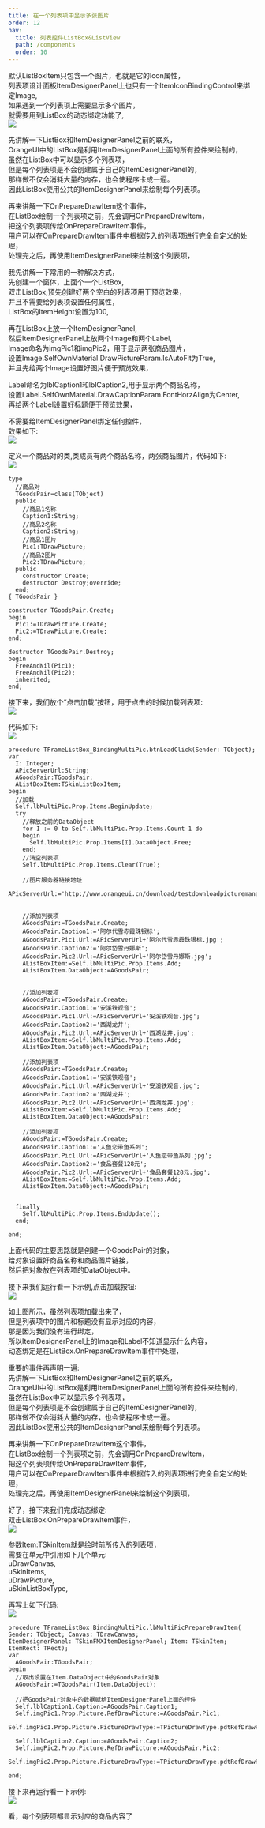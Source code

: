 ```yaml
---
title: 在一个列表项中显示多张图片
order: 12
nav:
  title: 列表控件ListBox&ListView
  path: /components
  order: 10
---
```


默认ListBoxItem只包含一个图片，也就是它的Icon属性，   
列表项设计面板ItemDesignerPanel上也只有一个ItemIconBindingControl来绑定Image,  
如果遇到一个列表项上需要显示多个图片，  
就需要用到ListBox的动态绑定功能了,  
![](http://www.orangeui.cn/orangeuiblog/OrangeUI/10.16.OrangeUI%E6%8E%A7%E4%BB%B6%E4%BD%BF%E7%94%A8%E8%AF%B4%E6%98%8E(%E5%88%97%E8%A1%A8%E6%A1%86%E6%8E%A7%E4%BB%B6ListBox)(%E7%A4%BA%E4%BE%8B16%20%E4%BD%BF%E7%94%A8%E5%88%97%E8%A1%A8%E9%A1%B9%E8%AE%BE%E8%AE%A1%E9%9D%A2%E6%9D%BF%20%E5%8A%A8%E6%80%81%E7%BB%91%E5%AE%9A%E5%A4%9A%E4%B8%AA%E5%9B%BE%E7%89%87).files/image019.png)


先讲解一下ListBox和ItemDesignerPanel之前的联系，  
OrangeUI中的ListBox是利用ItemDesignerPanel上面的所有控件来绘制的，  
虽然在ListBox中可以显示多个列表项，  
但是每个列表项是不会创建属于自己的ItemDesignerPanel的，  
那样做不仅会消耗大量的内存，也会使程序卡成一逼。  
因此ListBox使用公共的ItemDesignerPanel来绘制每个列表项。  
 
再来讲解一下OnPrepareDrawItem这个事件，  
在ListBox绘制一个列表项之前，先会调用OnPrepareDrawItem，  
把这个列表项传给OnPrepareDrawItem事件，  
用户可以在OnPrepareDrawItem事件中根据传入的列表项进行完全自定义的处理，  
处理完之后，再使用ItemDesignerPanel来绘制这个列表项，  
 
 
我先讲解一下常用的一种解决方式，  
先创建一个窗体，上面个一个ListBox,  
双击ListBox,预先创建好两个空白的列表项用于预览效果，  
并且不需要给列表项设置任何属性，  
ListBox的ItemHeight设置为100,  
 
再在ListBox上放一个ItemDesignerPanel,  
然后ItemDesignerPanel上放两个Image和两个Label,  
Image命名为imgPic1和imgPic2，用于显示两张商品图片，  
设置Image.SelfOwnMaterial.DrawPictureParam.IsAutoFit为True,  
并且先给两个Image设置好图片便于预览效果，  
   
Label命名为lblCaption1和lblCaption2,用于显示两个商品名称，  
设置Label.SelfOwnMaterial.DrawCaptionParam.FontHorzAlign为Center,  
再给两个Label设置好标题便于预览效果，  
 
不需要给ItemDesignerPanel绑定任何控件，  
效果如下:  
![](http://www.orangeui.cn/orangeuiblog/OrangeUI/10.16.OrangeUI%E6%8E%A7%E4%BB%B6%E4%BD%BF%E7%94%A8%E8%AF%B4%E6%98%8E(%E5%88%97%E8%A1%A8%E6%A1%86%E6%8E%A7%E4%BB%B6ListBox)(%E7%A4%BA%E4%BE%8B16%20%E4%BD%BF%E7%94%A8%E5%88%97%E8%A1%A8%E9%A1%B9%E8%AE%BE%E8%AE%A1%E9%9D%A2%E6%9D%BF%20%E5%8A%A8%E6%80%81%E7%BB%91%E5%AE%9A%E5%A4%9A%E4%B8%AA%E5%9B%BE%E7%89%87).files/image001.png)


 
定义一个商品对的类,类成员有两个商品名称，两张商品图片，代码如下:  
![](http://www.orangeui.cn/orangeuiblog/OrangeUI/10.16.OrangeUI%E6%8E%A7%E4%BB%B6%E4%BD%BF%E7%94%A8%E8%AF%B4%E6%98%8E(%E5%88%97%E8%A1%A8%E6%A1%86%E6%8E%A7%E4%BB%B6ListBox)(%E7%A4%BA%E4%BE%8B16%20%E4%BD%BF%E7%94%A8%E5%88%97%E8%A1%A8%E9%A1%B9%E8%AE%BE%E8%AE%A1%E9%9D%A2%E6%9D%BF%20%E5%8A%A8%E6%80%81%E7%BB%91%E5%AE%9A%E5%A4%9A%E4%B8%AA%E5%9B%BE%E7%89%87).files/image003.png)


````delphi | pure
type
  //商品对
  TGoodsPair=class(TObject)
  public
    //商品1名称
    Caption1:String;
    //商品2名称
    Caption2:String;
    //商品1图片
    Pic1:TDrawPicture;
    //商品2图片
    Pic2:TDrawPicture;
  public
    constructor Create;
    destructor Destroy;override;
  end;
{ TGoodsPair }
 
constructor TGoodsPair.Create;
begin
  Pic1:=TDrawPicture.Create;
  Pic2:=TDrawPicture.Create;
end;
 
destructor TGoodsPair.Destroy;
begin
  FreeAndNil(Pic1);
  FreeAndNil(Pic2);
  inherited;
end;
```` 
 
接下来，我们放个“点击加载”按钮，用于点击的时候加载列表项:  
![](http://www.orangeui.cn/orangeuiblog/OrangeUI/10.16.OrangeUI%E6%8E%A7%E4%BB%B6%E4%BD%BF%E7%94%A8%E8%AF%B4%E6%98%8E(%E5%88%97%E8%A1%A8%E6%A1%86%E6%8E%A7%E4%BB%B6ListBox)(%E7%A4%BA%E4%BE%8B16%20%E4%BD%BF%E7%94%A8%E5%88%97%E8%A1%A8%E9%A1%B9%E8%AE%BE%E8%AE%A1%E9%9D%A2%E6%9D%BF%20%E5%8A%A8%E6%80%81%E7%BB%91%E5%AE%9A%E5%A4%9A%E4%B8%AA%E5%9B%BE%E7%89%87).files/image007.png)


代码如下:  
![](http://www.orangeui.cn/orangeuiblog/OrangeUI/10.16.OrangeUI%E6%8E%A7%E4%BB%B6%E4%BD%BF%E7%94%A8%E8%AF%B4%E6%98%8E(%E5%88%97%E8%A1%A8%E6%A1%86%E6%8E%A7%E4%BB%B6ListBox)(%E7%A4%BA%E4%BE%8B16%20%E4%BD%BF%E7%94%A8%E5%88%97%E8%A1%A8%E9%A1%B9%E8%AE%BE%E8%AE%A1%E9%9D%A2%E6%9D%BF%20%E5%8A%A8%E6%80%81%E7%BB%91%E5%AE%9A%E5%A4%9A%E4%B8%AA%E5%9B%BE%E7%89%87).files/image009.png)


````delphi | pure
procedure TFrameListBox_BindingMultiPic.btnLoadClick(Sender: TObject);
var
  I: Integer;
  APicServerUrl:String;
  AGoodsPair:TGoodsPair;
  AListBoxItem:TSkinListBoxItem;
begin
  //加载
  Self.lbMultiPic.Prop.Items.BeginUpdate;
  try
    //释放之前的DataObject
    for I := 0 to Self.lbMultiPic.Prop.Items.Count-1 do
    begin
      Self.lbMultiPic.Prop.Items[I].DataObject.Free;
    end;
    //清空列表项
    Self.lbMultiPic.Prop.Items.Clear(True);
    
    //图片服务器链接地址
    APicServerUrl:='http://www.orangeui.cn/download/testdownloadpicturemanager/mobileposthumbpic/';
    
    
    //添加列表项
    AGoodsPair:=TGoodsPair.Create;
    AGoodsPair.Caption1:='阿尔代雪赤霞珠银标';
    AGoodsPair.Pic1.Url:=APicServerUrl+'阿尔代雪赤霞珠银标.jpg';
    AGoodsPair.Caption2:='阿尔岱雪丹娜斯';
    AGoodsPair.Pic2.Url:=APicServerUrl+'阿尔岱雪丹娜斯.jpg';
    AListBoxItem:=Self.lbMultiPic.Prop.Items.Add;
    AListBoxItem.DataObject:=AGoodsPair;
    
    
    //添加列表项
    AGoodsPair:=TGoodsPair.Create;
    AGoodsPair.Caption1:='安溪铁观音';
    AGoodsPair.Pic1.Url:=APicServerUrl+'安溪铁观音.jpg';
    AGoodsPair.Caption2:='西湖龙井';
    AGoodsPair.Pic2.Url:=APicServerUrl+'西湖龙井.jpg';
    AListBoxItem:=Self.lbMultiPic.Prop.Items.Add;
    AListBoxItem.DataObject:=AGoodsPair;
    
    //添加列表项
    AGoodsPair:=TGoodsPair.Create;
    AGoodsPair.Caption1:='安溪铁观音';
    AGoodsPair.Pic1.Url:=APicServerUrl+'安溪铁观音.jpg';
    AGoodsPair.Caption2:='西湖龙井';
    AGoodsPair.Pic2.Url:=APicServerUrl+'西湖龙井.jpg';
    AListBoxItem:=Self.lbMultiPic.Prop.Items.Add;
    AListBoxItem.DataObject:=AGoodsPair;
    
    //添加列表项
    AGoodsPair:=TGoodsPair.Create;
    AGoodsPair.Caption1:='人鱼恋带鱼系列';
    AGoodsPair.Pic1.Url:=APicServerUrl+'人鱼恋带鱼系列.jpg';
    AGoodsPair.Caption2:='食品套餐128元';
    AGoodsPair.Pic2.Url:=APicServerUrl+'食品套餐128元.jpg';
    AListBoxItem:=Self.lbMultiPic.Prop.Items.Add;
    AListBoxItem.DataObject:=AGoodsPair;
    
  
  finally
    Self.lbMultiPic.Prop.Items.EndUpdate();
  end;
  
end;
````
 
 
上面代码的主要思路就是创建一个GoodsPair的对象，  
给对象设置好商品名称和商品图片链接，  
然后把对象放在列表项的DataObject中。  
 
 
 
接下来我们运行看一下示例,点击加载按钮:  
![](http://www.orangeui.cn/orangeuiblog/OrangeUI/10.16.OrangeUI%E6%8E%A7%E4%BB%B6%E4%BD%BF%E7%94%A8%E8%AF%B4%E6%98%8E(%E5%88%97%E8%A1%A8%E6%A1%86%E6%8E%A7%E4%BB%B6ListBox)(%E7%A4%BA%E4%BE%8B16%20%E4%BD%BF%E7%94%A8%E5%88%97%E8%A1%A8%E9%A1%B9%E8%AE%BE%E8%AE%A1%E9%9D%A2%E6%9D%BF%20%E5%8A%A8%E6%80%81%E7%BB%91%E5%AE%9A%E5%A4%9A%E4%B8%AA%E5%9B%BE%E7%89%87).files/image013.png)


如上图所示，虽然列表项加载出来了，  
但是列表项中的图片和标题没有显示对应的内容，  
那是因为我们没有进行绑定，  
所以ItemDesignerPanel上的Image和Label不知道显示什么内容，  
动态绑定是在ListBox.OnPrepareDrawItem事件中处理，  
 
重要的事件再声明一遍:  
先讲解一下ListBox和ItemDesignerPanel之前的联系，  
OrangeUI中的ListBox是利用ItemDesignerPanel上面的所有控件来绘制的，  
虽然在ListBox中可以显示多个列表项，  
但是每个列表项是不会创建属于自己的ItemDesignerPanel的，  
那样做不仅会消耗大量的内存，也会使程序卡成一逼。  
因此ListBox使用公共的ItemDesignerPanel来绘制每个列表项。  
 
再来讲解一下OnPrepareDrawItem这个事件，  
在ListBox绘制一个列表项之前，先会调用OnPrepareDrawItem，  
把这个列表项传给OnPrepareDrawItem事件，  
用户可以在OnPrepareDrawItem事件中根据传入的列表项进行完全自定义的处理，  
处理完之后，再使用ItemDesignerPanel来绘制这个列表项，  
 
好了，接下来我们完成动态绑定:  
双击ListBox.OnPrepareDrawItem事件，  
![](http://www.orangeui.cn/orangeuiblog/OrangeUI/10.16.OrangeUI%E6%8E%A7%E4%BB%B6%E4%BD%BF%E7%94%A8%E8%AF%B4%E6%98%8E(%E5%88%97%E8%A1%A8%E6%A1%86%E6%8E%A7%E4%BB%B6ListBox)(%E7%A4%BA%E4%BE%8B16%20%E4%BD%BF%E7%94%A8%E5%88%97%E8%A1%A8%E9%A1%B9%E8%AE%BE%E8%AE%A1%E9%9D%A2%E6%9D%BF%20%E5%8A%A8%E6%80%81%E7%BB%91%E5%AE%9A%E5%A4%9A%E4%B8%AA%E5%9B%BE%E7%89%87).files/image015.png)


参数Item:TSkinItem就是绘时前所传入的列表项，  
需要在单元中引用如下几个单元:  
uDrawCanvas,  
uSkinItems,  
uDrawPicture,  
uSkinListBoxType,  
 
再写上如下代码:  
![](http://www.orangeui.cn/orangeuiblog/OrangeUI/10.16.OrangeUI%E6%8E%A7%E4%BB%B6%E4%BD%BF%E7%94%A8%E8%AF%B4%E6%98%8E(%E5%88%97%E8%A1%A8%E6%A1%86%E6%8E%A7%E4%BB%B6ListBox)(%E7%A4%BA%E4%BE%8B16%20%E4%BD%BF%E7%94%A8%E5%88%97%E8%A1%A8%E9%A1%B9%E8%AE%BE%E8%AE%A1%E9%9D%A2%E6%9D%BF%20%E5%8A%A8%E6%80%81%E7%BB%91%E5%AE%9A%E5%A4%9A%E4%B8%AA%E5%9B%BE%E7%89%87).files/image017.png)

````delphi | pure
procedure TFrameListBox_BindingMultiPic.lbMultiPicPrepareDrawItem(
Sender: TObject; Canvas: TDrawCanvas;
ItemDesignerPanel: TSkinFMXItemDesignerPanel; Item: TSkinItem;
ItemRect: TRect);
var
  AGoodsPair:TGoodsPair;
begin
  //取出设置在Item.DataObject中的GoodsPair对象
  AGoodsPair:=TGoodsPair(Item.DataObject);
  
  //把GoodsPair对象中的数据赋给ItemDesignerPanel上面的控件
  Self.lblCaption1.Caption:=AGoodsPair.Caption1;
  Self.imgPic1.Prop.Picture.RefDrawPicture:=AGoodsPair.Pic1;
  Self.imgPic1.Prop.Picture.PictureDrawType:=TPictureDrawType.pdtRefDrawPicture;
  
  Self.lblCaption2.Caption:=AGoodsPair.Caption2;
  Self.imgPic2.Prop.Picture.RefDrawPicture:=AGoodsPair.Pic2;
  Self.imgPic2.Prop.Picture.PictureDrawType:=TPictureDrawType.pdtRefDrawPicture;
  
end;
````
 
 
接下来再运行看一下示例:  
![](http://www.orangeui.cn/orangeuiblog/OrangeUI/10.16.OrangeUI%E6%8E%A7%E4%BB%B6%E4%BD%BF%E7%94%A8%E8%AF%B4%E6%98%8E(%E5%88%97%E8%A1%A8%E6%A1%86%E6%8E%A7%E4%BB%B6ListBox)(%E7%A4%BA%E4%BE%8B16%20%E4%BD%BF%E7%94%A8%E5%88%97%E8%A1%A8%E9%A1%B9%E8%AE%BE%E8%AE%A1%E9%9D%A2%E6%9D%BF%20%E5%8A%A8%E6%80%81%E7%BB%91%E5%AE%9A%E5%A4%9A%E4%B8%AA%E5%9B%BE%E7%89%87).files/image019.png)


看，每个列表项都显示对应的商品内容了  
 


